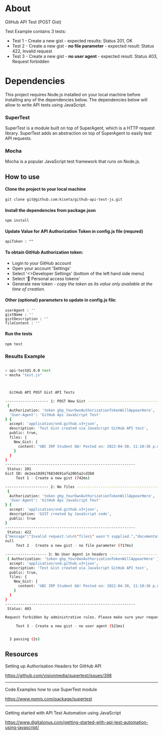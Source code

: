 # About
GitHub API Test (POST Gist) 

Test Example contains 3 tests:
- Test 1 - Create a new gist - expected results: Status 201, OK
- Test 2 - Create a new gist - **no file parameter** - expected result: Status 422, Invalid request
- Test 3 - Create a new gist - **no user agent** - expected result: Status 403, Request forbidden

# Dependencies

This project requires Node.js installed on your local machine before installing any of the dependencies below. The dependencies below will allow to write API tests using JavaScript.

### SuperTest
SuperTest is a module built on top of SuperAgent, which is a HTTP request library. SuperTest adds an abstraction on top of SuperAgent to easily test API requests.

### Mocha
Mocha is a popular JavaScript test framework that runs on Node.js.

## How to use
#### Clone the project to your local machine

```
git clone git@github.com:kiseta/github-api-test-js.git
```
#### Install the dependencies from package.json
```
npm install
```
#### Update Value for API Authorization Token in config.js file (**requred**)
```
apiToken : ""
```
#### To obtain GitHub Authorization token:
- Login to your GitHub account
- Open your account 'Settings'
- Select '<>Developer Settings' (bottom of the left hand side menu)
- Select ':key: Personal access tokens'
- Generate new token - *copy the token as its value only available at the time of creation.*

#### Other (optional) parameters to update in config.js file:

```
userAgent : ''
gistName : ''
gistDescription : ''
fileContent : ''
```
#### Run the tests
```
npm test
```
### Results Example

```bash

> api-test@1.0.0 test
> mocha "test.js"



  GitHub API POST Gist API Tests

-------------------- 1: POST New Gist -----------------------------------
 {
  Authorization: 'token ghp_YourOwnAuthorizationTokenWillAppearHere',
  'User-Agent': 'GitHub Api JavaScript Test'
} {
  accept: 'application/vnd.github.v3+json',
  description: 'Test Gist created via JavaScript GitHub API test',
  public: true,
  files: {
    New_Gist: {
      content: 'UBC IRP Student QA! Posted on: 2022-04-30, 11:10:36 p.m.'
    }
  }
}
------------------------------------------------------------
 Status: 201
Gist ID: de2ea10d9176834691afa20b5a2cd3b0
     Test 1 - Create a new gist (742ms)

-------------------- 2: No files -------------------------------------------
 {
  Authorization: 'token ghp_YourOwnAuthorizationTokenWillAppearHere',
  'User-Agent': 'GitHub Api JavaScript Test'
} {
  accept: 'application/vnd.github.v3+json',
  description: 'GIST created by JavaScript code',
  public: true
}
------------------------------------------------------------
 Status: 422
{"message":"Invalid request.\n\n\"files\" wasn't supplied.","documentation_url":"https://docs.github.com/rest/reference/gists#create-a-gist"}
null
     Test 2 - Create a new gist - no file parameter (717ms)

------------------- 3: No User Agent in headers -----------------------
 { Authorization: 'token ghp_YourOwnAuthorizationTokenWillAppearHere' } {
  accept: 'application/vnd.github.v3+json',
  description: 'Test Gist created via JavaScript GitHub API test',
  public: true,
  files: {
    New_Gist: {
      content: 'UBC IRP Student QA! Posted on: 2022-04-30, 11:10:36 p.m.'
    }
  }
}
------------------------------------------------------------
 Status: 403

Request forbidden by administrative rules. Please make sure your request has a User-Agent header (https://docs.github.com/en/rest/overview/resources-in-the-rest-api#user-agent-required). Check https://developer.github.com for other possible causes.

     Test 3 - Create a new gist - no user agent (521ms)


  3 passing (2s)


```

## Resources
Setting up Authorisation Headers for GitHub API

https://github.com/visionmedia/supertest/issues/398

---

Code Examples how to use SuperTest module

https://www.npmjs.com/package/supertest

---

Getting started with API Test Automation using JavaScript

https://www.digitalonus.com/getting-started-with-api-test-automation-using-javascript/
